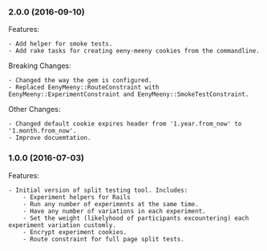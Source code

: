 ### 2.0.0 (2016-09-10)

Features:

    - Add helper for smoke tests.
    - Add rake tasks for creating eeny-meeny cookies from the commandline.

Breaking Changes:

    - Changed the way the gem is configured.
    - Replaced EenyMeeny::RouteConstraint with EenyMeeny::ExperimentConstraint and EenyMeeny::SmokeTestConstraint.

Other Changes:

    - Changed default cookie expires header from '1.year.from_now' to '1.month.from_now'.
    - Improve docuemtation.

### 1.0.0 (2016-07-03)

Features:

    - Initial version of split testing tool. Includes:
        - Experiment helpers for Rails
        - Run any number of experiments at the same time.
        - Have any number of variations in each experiment.
        - Set the weight (likelyhood of participants excountering) each experiment variation customly.
        - Encrypt experiment cookies.
        - Route constraint for full page split tests.
